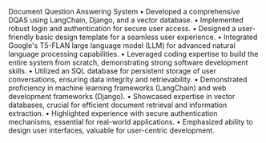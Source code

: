 Document Question Answering System
• Developed a comprehensive DQAS using LangChain, Django, and a vector database.
• Implemented robust login and authentication for secure user access.
• Designed a user-friendly basic design template for a seamless user experience.
• Integrated Google's T5-FLAN large language model (LLM) for advanced natural language
processing capabilities.
• Leveraged coding expertise to build the entire system from scratch, demonstrating strong
software development skills.
• Utilized an SQL database for persistent storage of user conversations, ensuring data integrity
and retrievability.
• Demonstrated proficiency in machine learning frameworks (LangChain) and web
development frameworks (Django).
• Showcased expertise in vector databases, crucial for efficient document retrieval and
information extraction.
• Highlighted experience with secure authentication mechanisms, essential for real-world
applications.
• Emphasized ability to design user interfaces, valuable for user-centric development.
